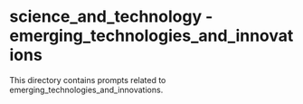 # science_and_technology - emerging_technologies_and_innovations

This directory contains prompts related to emerging_technologies_and_innovations.